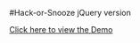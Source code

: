 #Hack-or-Snooze jQuery version

[Click here to view the Demo](https://Hack-or-Snooze--kevinqi2.repl.co)
